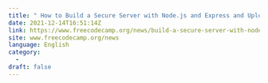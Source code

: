 ```yaml
---
title: " How to Build a Secure Server with Node.js and Express and Upload Images with Cloudinary "
date: 2021-12-14T16:51:14Z
link: https://www.freecodecamp.org/news/build-a-secure-server-with-node-and-express/?utm_medium=RSS&utm_source=news.12bit.vn
site: www.freecodecamp.org/news
language: English
category:
  -   
draft: false
---
```

